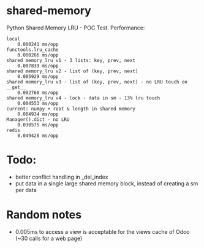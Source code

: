 # shared-memory

Python Shared Memory LRU - POC Test. Performance:

```
local
    0.000241 ms/opp
functools.lru_cache
    0.000266 ms/opp
shared memory_lru v1 - 3 lists: key, prev, next
    0.007839 ms/opp
shared memory_lru v2 - list of (key, prev, next)
    0.005929 ms/opp
shared memory_lru v3 - list of (key, prev, next) - no LRU touch on __get__
    0.002760 ms/opp
shared memory_lru v4 - lock - data in sm - 13% lru touch
    0.004553 ms/opp
current: numpy + root & length in shared memory
    0.004934 ms/opp
Manager().dict - no LRU
    0.030575 ms/opp
redis
    0.049428 ms/opp
```

# Todo:

- better conflict handling in _del_index
- put data in a single large shared memory block, instead of creating a sm per data

# Random notes

- 0.005ms to access a view is acceptable for the views cache of Odoo (~30 calls for a web page)

